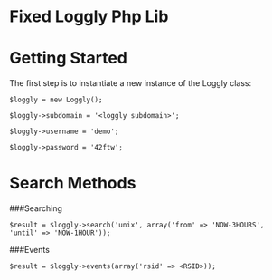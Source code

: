 Fixed Loggly Php Lib
==============



Getting Started
===============

The first step is to instantiate a new instance of the Loggly class:


    $loggly = new Loggly();

    $loggly->subdomain = '<loggly subdomain>';

    $loggly->username = 'demo';

    $loggly->password = '42ftw';

Search Methods
==============



###Searching
    
    $result = $loggly->search('unix', array('from' => 'NOW-3HOURS', 'until' => 'NOW-1HOUR'));

###Events

    $result = $loggly->events(array('rsid' => <RSID>));


